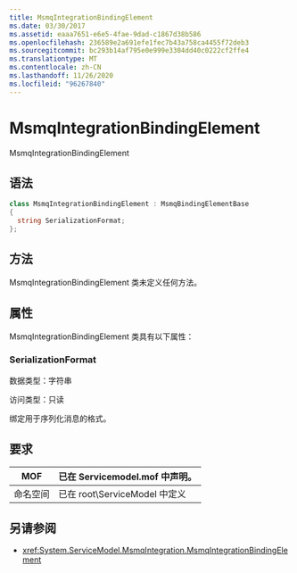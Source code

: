 ```yaml
---
title: MsmqIntegrationBindingElement
ms.date: 03/30/2017
ms.assetid: eaaa7651-e6e5-4fae-9dad-c1867d38b586
ms.openlocfilehash: 236589e2a691efe1fec7b43a758ca4455f72deb3
ms.sourcegitcommit: bc293b14af795e0e999e3304dd40c0222cf2ffe4
ms.translationtype: MT
ms.contentlocale: zh-CN
ms.lasthandoff: 11/26/2020
ms.locfileid: "96267840"
---
```

# <a name="msmqintegrationbindingelement"></a>MsmqIntegrationBindingElement

MsmqIntegrationBindingElement  
  
## <a name="syntax"></a>语法  
  
```csharp  
class MsmqIntegrationBindingElement : MsmqBindingElementBase  
{  
  string SerializationFormat;  
};  
```  
  
## <a name="methods"></a>方法  

 MsmqIntegrationBindingElement 类未定义任何方法。  
  
## <a name="properties"></a>属性  

 MsmqIntegrationBindingElement 类具有以下属性：  
  
### <a name="serializationformat"></a>SerializationFormat  

 数据类型：字符串  
  
 访问类型：只读  
  
 绑定用于序列化消息的格式。  
  
## <a name="requirements"></a>要求  
  
|MOF|已在 Servicemodel.mof 中声明。|  
|---------|-----------------------------------|  
|命名空间|已在 root\ServiceModel 中定义|  
  
## <a name="see-also"></a>另请参阅

- <xref:System.ServiceModel.MsmqIntegration.MsmqIntegrationBindingElement>
